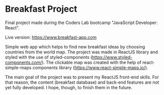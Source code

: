 # Breakfast Project
Final project made during the Coders Lab bootcamp "JavaScript Developer: React".

Live version: https://www.breakfast-app.com

Simple web app which helps to find new breakfast ideas by choosing countries from the world map. 
The project was made in ReactJS library and styled with the use of styled-components (https://www.styled-components.com/).
The clickable map was created with the help of react-simple-maps components library (https://www.react-simple-maps.io/). 

The main goal of the project was to present my ReactJS front-end skills. For that reason, the content (breakfast database) and back-end features are not yet fully developed. I hope, though, to finish them in the future. 
